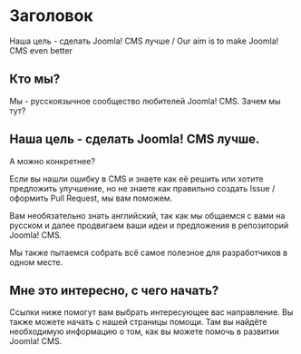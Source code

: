 # Заголовок
Наша цель - сделать Joomla! CMS лучше / Our aim is to make Joomla! CMS even better

## Кто мы?
Мы - русскоязычное сообщество любителей Joomla! CMS.
Зачем мы тут?

## Наша цель - сделать Joomla! CMS лучше.
А можно конкретнее?

Если вы нашли ошибку в CMS и знаете как её решить или хотите предложить улучшение, но не знаете как правильно создать Issue / оформить Pull Request, мы вам поможем.

Вам необязательно знать английский, так как мы общаемся с вами на русском и далее продвигаем ваши идеи и предложения в репозиторий Joomla! CMS.

Мы также пытаемся собрать всё самое полезное для разработчиков в одном месте.

## Мне это интересно, с чего начать?
Ссылки ниже помогут вам выбрать интересующее вас направление.
Вы также можете начать с нашей страницы помощи. Там вы найдёте необходимую информацию о том, как вы можете помочь в развитии Joomla! CMS.